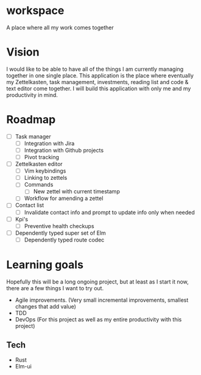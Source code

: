 # workspace
A place where all my work comes together

# Vision
I would like to be able to have all of the things I am currently managing together in one single place.
This application is the place where eventually my Zettelkasten, task management, investments, reading list and code & text editor come together. I will build this application with only me and my productivity in mind.

# Roadmap

- [ ] Task manager
  - [ ] Integration with Jira
  - [ ] Integration with Github projects
  - [ ] Pivot tracking

- [ ] Zettelkasten editor
  - [ ] Vim keybindings
  - [ ] Linking to zettels
  - [ ] Commands
    - [ ] New zettel with current timestamp
  - [ ] Workflow for amending a zettel

- [ ] Contact list
  - [ ] Invalidate contact info and prompt to update info only when needed

- [ ] Kpi's
  - [ ] Preventive health checkups

- [ ] Dependently typed super set of Elm
  - [ ] Dependently typed route codec

# Learning goals 
Hopefully this will be a long ongoing project, but at least as I start it now, there are a few things I want to try out.


- Agile improvements. (Very small incremental improvements, smallest changes that add value)
- TDD
- DevOps (For this project as well as my entire productivity with this project)

## Tech
- Rust
- Elm-ui
